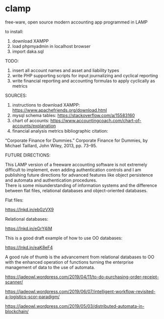 # clamp
free-ware, open source modern accounting app programmed in LAMP

to install:

1. download XAMPP
2. load phpmyadmin in localhost browser
3. import daka.sql

TODO:

1.  insert all account names and asset and liability types
2.  write PHP supporting scripts for input journalizing and cyclical reporting
3.  write financial reporting and accounting formulas to apply cyclically as metrics

SOURCES:

1.  instructions to download XAMPP: https://www.apachefriends.org/download.html
2.  mysql schema tables: https://stackoverflow.com/a/15583160
3.  chart of accounts: https://www.accountingcoach.com/chart-of-accounts/explanation
4.  financial analysis metrics bibliographic citation: 

“Corporate Finance for Dummies.” Corporate Finance for Dummies, by Michael Taillard, John Wiley, 2013, pp. 73–95.

FUTURE DIRECTIONS:

This LAMP version of a freeware accounting software is not extremely difficult to implement, even adding authentication controls and I am publishing future directions for advanced features like object persistence and automata and authentication procedures.  
There is some misunderstanding of information systems and the difference between flat files, relational databases and object-oriented databases.

Flat files:

https://lnkd.in/ebGzVX9

Relational databases:

https://lnkd.in/eGrY4iM

This is a good draft example of how to use OO databases:

https://lnkd.in/eaK8eF4

A good rule of thumb is the advancement from relational databases to OO with the enhanced operation of functions turning the enterprise management of data to the use of automata.

https://jadeowl.wordpress.com/2019/04/11/to-do-purchasing-order-receipt-scanner/

https://jadeowl.wordpress.com/2019/06/07/intelligent-workflow-revisited-a-logistics-scor-paradigm/

https://jadeowl.wordpress.com/2019/05/03/distributed-automata-in-blockchain/
